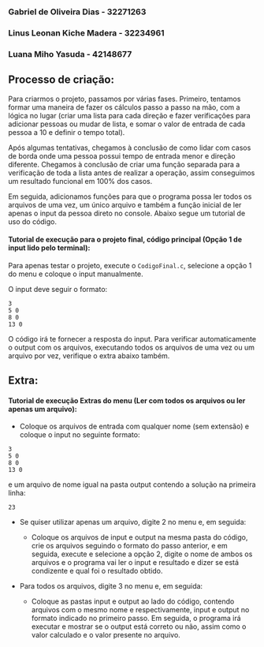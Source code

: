 ### Gabriel de Oliveira Dias - 32271263
### Linus Leonan Kiche Madera - 32234961
### Luana Miho Yasuda - 42148677

## Processo de criação:
Para criarmos o projeto, passamos por várias fases. Primeiro, tentamos formar uma maneira de fazer os cálculos passo a passo na mão, com a lógica no lugar (criar uma lista para cada direção e fazer verificações para adicionar pessoas ou mudar de lista, e somar o valor de entrada de cada pessoa a 10 e definir o tempo total).

Após algumas tentativas, chegamos à conclusão de como lidar com casos de borda onde uma pessoa possui tempo de entrada menor e direção diferente. Chegamos à conclusão de criar uma função separada para a verificação de toda a lista antes de realizar a operação, assim conseguimos um resultado funcional em 100% dos casos.

Em seguida, adicionamos funções para que o programa possa ler todos os arquivos de uma vez, um único arquivo e também a função inicial de ler apenas o input da pessoa direto no console. Abaixo segue um tutorial de uso do código.

#### Tutorial de execução para o projeto final, código principal (Opção 1 de input lido pelo terminal):
Para apenas testar o projeto, execute o `CodigoFinal.c`, selecione a opção 1 do menu e coloque o input manualmente.

O input deve seguir o formato:


```
3
5 0
8 0
13 0
```
O código irá te fornecer a resposta do input. Para verificar automaticamente o output com os arquivos, executando todos os arquivos de uma vez ou um arquivo por vez, verifique o extra abaixo também.

## Extra:
#### Tutorial de execução Extras do menu (Ler com todos os arquivos ou ler apenas um arquivo):
- Coloque os arquivos de entrada com qualquer nome (sem extensão) e coloque o input no seguinte formato:


```
3
5 0
8 0
13 0
```
e um arquivo de nome igual na pasta output contendo a solução na primeira linha:
```
23
```


- Se quiser utilizar apenas um arquivo, digite 2 no menu e, em seguida:
  - Coloque os arquivos de input e output na mesma pasta do código, crie os arquivos seguindo o formato do passo anterior, e em seguida, execute e selecione a opção 2, digite o nome de ambos os arquivos e o programa vai ler o input e resultado e dizer se está condizente e qual foi o resultado obtido.

- Para todos os arquivos, digite 3 no menu e, em seguida:
  - Coloque as pastas input e output ao lado do código, contendo arquivos com o mesmo nome e respectivamente, input e output no formato indicado no primeiro passo. Em seguida, o programa irá executar e mostrar se o output está correto ou não, assim como o valor calculado e o valor presente no arquivo.

